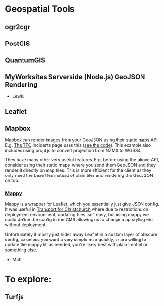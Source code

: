 # Geospatial Tools

## ogr2ogr

## PostGIS

## QuantumGIS

## MyWorksites Serverside (Node.js) GeoJSON Rendering
- Lewis

## Leaflet

## Mapbox

Mapbox can render images from your GeoJSON using their [static maps API](https://www.mapbox.com/api-documentation/#static-classic)
E.g. [The TFC](http://tfc.govt.nz/current-conditions/incidents/) incidents page uses this ([see the code](https://github.com/mediasuitenz/transport-for-x/blob/master/mysite/assets/js/pages/incidents/incident.js)). This example also includes using proj4 js to convert projection from NZMG to WGS84.

They have many other very useful features. E.g. before using the above API, consider using their static maps, where you send them GeoJSON and they render it directly on map tiles. This is more efficient for the client as they only need the base tiles instead of plain tiles and rendering the GeoJSON on top.

### [Mappy](https://github.com/mediasuitenz/mappy)
Mappy is a wrapper for Leaflet, which you essentially just give JSON config. It was useful in [Transport for Christchurch](https://github.com/mediasuitenz/transport-for-x) where due to restrictions on deployment environment, updating files isn't easy, but using mappy we could define the config in the CMS allowing us to change map styling etc without deployment.

Unfortunately it mostly just hides away Leaflet in a custom layer of obscure config, so unless you want a very simple map quickly, or are willing to update the mappy lib as needed, you're likely best with plain Leaflet or something else.

- Matt

# To explore:

## Turfjs
